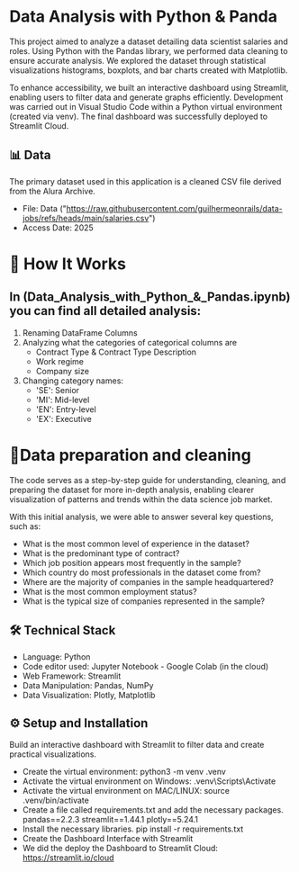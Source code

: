 # Data Analysis with Python & Panda

This project aimed to analyze a dataset detailing data scientist salaries and roles. 
Using Python with the Pandas library, we performed data cleaning to ensure accurate analysis. 
We explored the dataset through statistical visualizations histograms, boxplots, and bar charts created with Matplotlib.

To enhance accessibility, we built an interactive dashboard using Streamlit, enabling users to filter data and generate graphs efficiently. 
Development was carried out in Visual Studio Code within a Python virtual environment (created via venv). 
The final dashboard was successfully deployed to Streamlit Cloud.

## 📊 Data 
The primary dataset used in this application is a cleaned CSV file derived from the Alura Archive.

- File: Data ("https://raw.githubusercontent.com/guilhermeonrails/data-jobs/refs/heads/main/salaries.csv")
- Access Date: 2025

# 🔬 How It Works
## In (Data_Analysis_with_Python_&_Pandas.ipynb) you can find all detailed analysis:

1. Renaming DataFrame Columns
2. Analyzing what the categories of categorical columns are
   - Contract Type & Contract Type Description
   - Work regime
   - Company size
3. Changing category names:
   - 'SE': Senior
   - 'MI': Mid-level
   - 'EN': Entry-level
   - 'EX': Executive

# 🚀Data preparation and cleaning
The code serves as a step-by-step guide for understanding, cleaning, and preparing the dataset for more in-depth analysis, enabling clearer visualization of patterns and trends within the data science job market.

With this initial analysis, we were able to answer several key questions, such as:
- What is the most common level of experience in the dataset?
- What is the predominant type of contract?
- Which job position appears most frequently in the sample?
- Which country do most professionals in the dataset come from?
- Where are the majority of companies in the sample headquartered?
- What is the most common employment status?
- What is the typical size of companies represented in the sample?

## 🛠️  Technical Stack
- Language: Python
- Code editor used: Jupyter Notebook - Google Colab (in the cloud)
- Web Framework: Streamlit
- Data Manipulation: Pandas, NumPy
- Data Visualization: Plotly, Matplotlib

## ⚙️ Setup and Installation

Build an interactive dashboard with Streamlit to filter data and create practical visualizations.

- Create the virtual environment: python3 -m venv .venv
- Activate the virtual environment on Windows: .venv\Scripts\Activate
- Activate the virtual environment on MAC/LINUX: source .venv/bin/activate
- Create a file called requirements.txt and add the necessary packages. pandas==2.2.3 streamlit==1.44.1 plotly==5.24.1
- Install the necessary libraries. pip install -r requirements.txt
- Create the Dashboard Interface with Streamlit
- We did the deploy the Dashboard to Streamlit Cloud: https://streamlit.io/cloud
